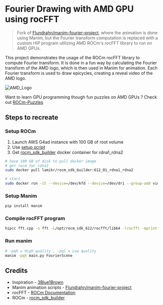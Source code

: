 # Fourier Drawing with AMD GPU using rocFFT

> Fork of [Flundrahn/manim-fourier-project](https://github.com/Flundrahn/manim-fourier-project), where the animation is done using Manim, but the Fourier transform computation is replaced with a custom HIP program utilizing AMD ROCm's rocFFT library to run on AMD GPUs.

This project demonstrates the usage of the ROCm rocFFT library to compute Fourier transform. It is done in a fun way by calculating the Fourier transform of the AMD logo, which is then used in Manim for animation. Each Fourier transform is used to draw epicycles, creating a reveal video of the AMD logo. 


![AMD_Logo](output/AMDFourier.gif)

Want to learn GPU programming though fun puzzles on AMD GPUs ? Check out [ROCm-Puzzles](https://github.com/naveenrajm7/ROCm-Puzzles)

## Steps to recreate

### Setup ROCm

1. Launch AWS G4ad instance with 100 GB of root volume
2. Use [setup script](aws-setup.sh)
3. Get [rocm_sdk_builder](https://github.com/lamikr/rocm_sdk_builder) docker container for rdna1_rdna2

```bash
# have 100 GB of disk to pull docker image
# get rocm for rdna1 
sudo docker pull lamikr/rocm_sdk_builder:612_01_rdna1_rdna2

# start
sudo docker run -it --device=/dev/kfd --device=/dev/dri --group-add video docker.io/lamikr/rocm_sdk_builder:612_01_rdna1_rdna2 bash
```

### Setup Manim

```bash
pip install manim
```

### Compile rocFFT program  

```bash
hipcc fft.cpp -o fft -L/opt/rocm_sdk_612/rocfft/lib64 -lrocfft -mprintf-kind=buffered
```

### Run manim 

```bash
# -pqh = High quality , -pql = Low quality  
manim -pqh main.py FourierScene
```


## Credits

* Inspiration - [3Blue1Brown](https://www.youtube.com/watch?v=r6sGWTCMz2k)
* Manim animation scripts - [Flundrahn/manim-fourier-project](https://github.com/Flundrahn/manim-fourier-project)
* rocFFT - [ROCm Documentation](https://rocm.docs.amd.com/projects/rocFFT/en/latest/how-to/working-with-rocfft.html)
* ROCm - [rocm_sdk_builder](https://github.com/lamikr/rocm_sdk_builder)
